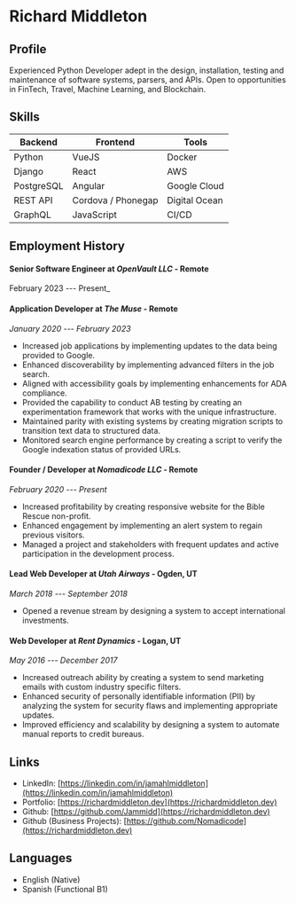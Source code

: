 # Richard Middleton

**Profile**
-
Experienced Python Developer adept in the design, installation, testing and maintenance
of software systems, parsers, and APIs. Open to opportunities in FinTech, Travel, Machine
Learning, and Blockchain.

**Skills**
-
| Backend | Frontend | Tools |
|--|--|--|
| Python | VueJS | Docker |
| Django | React | AWS |
| PostgreSQL | Angular | Google Cloud |
| REST API | Cordova / Phonegap | Digital Ocean |
| GraphQL | JavaScript | CI/CD |


**Employment History**
- 

#### Senior Software Engineer at _OpenVault LLC_ - Remote
February 2023 --- Present_

#### Application Developer at _The Muse_ - Remote
_January 2020 --- February 2023_
- Increased job applications by implementing updates to the data being provided to Google.
- Enhanced discoverability by implementing advanced filters in the job search.
- Aligned with accessibility goals by implementing enhancements for ADA compliance.
- Provided the capability to conduct AB testing by creating an experimentation framework that works with the unique infrastructure.
- Maintained parity with existing systems by creating migration scripts to transition text data to structured data.
- Monitored search engine performance by creating a script to verify the Google indexation status of provided URLs.

#### Founder / Developer at _Nomadicode LLC_ - Remote
_February 2020 --- Present_
- Increased profitability by creating responsive website for the Bible Rescue non-profit.
- Enhanced engagement by implementing an alert system to regain previous visitors.
- Managed a project and stakeholders with frequent updates and active participation in the development process.

#### Lead Web Developer at _Utah Airways_ - Ogden, UT
_March 2018 --- September 2018_
- Opened a revenue stream by designing a system to accept international investments.

#### Web Developer at _Rent Dynamics_ - Logan, UT
_May 2016 --- December 2017_
- Increased outreach ability by creating a system to send marketing emails with custom industry specific filters.
-  Enhanced security of personally identifiable information (PII) by analyzing the system for security flaws and implementing appropriate updates.
- Improved efficiency and scalability by designing a system to automate manual reports to credit bureaus.

**Links**
-

- LinkedIn: [https://linkedin.com/in/jamahlmiddleton](https://linkedin.com/in/jamahlmiddleton)
- Portfolio: [https://richardmiddleton.dev](https://richardmiddleton.dev)
- Github: [https://github.com/Jammidd](https://richardmiddleton.dev)
- Github (Business Projects): [https://github.com/Nomadicode](https://richardmiddleton.dev)

**Languages**
-

- English (Native)
- Spanish (Functional B1)
